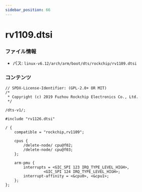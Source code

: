```yaml
---
sidebar_position: 66
---
```

# rv1109.dtsi

### ファイル情報

- パス: `linux-v6.12/arch/arm/boot/dts/rockchip/rv1109.dtsi`

### コンテンツ

```dtsi
// SPDX-License-Identifier: (GPL-2.0+ OR MIT)
/*
 * Copyright (c) 2019 Fuzhou Rockchip Electronics Co., Ltd.
 */

/dts-v1/;

#include "rv1126.dtsi"

/ {
	compatible = "rockchip,rv1109";

	cpus {
		/delete-node/ cpu@f02;
		/delete-node/ cpu@f03;
	};

	arm-pmu {
		interrupts = <GIC_SPI 123 IRQ_TYPE_LEVEL_HIGH>,
			     <GIC_SPI 124 IRQ_TYPE_LEVEL_HIGH>;
		interrupt-affinity = <&cpu0>, <&cpu1>;
	};
};

```
